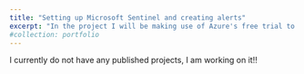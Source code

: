 ```yaml
---
title: "Setting up Microsoft Sentinel and creating alerts"
excerpt: "In the project I will be making use of Azure's free trial to spool up a VM and configure Microsoft Sentinel<br/><img src='/images/Sentinel.png' width=500>"
#collection: portfolio
---
```


I currently do not have any published projects, I am working on it!!
